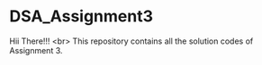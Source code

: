 # DSA_Assignment3
Hii There!!! &lt;br> This repository contains all the solution codes of Assignment 3.

